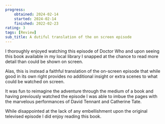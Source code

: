 ```yaml
---
progress:
    obtained: 2024-02-14
    started: 2024-02-14
    finished: 2022-02-23
rating: 3
tags: [Review]
sub_title: A dutiful translation of the on screen episode
---
```


I thoroughly enjoyed watching this episode of Doctor Who and upon seeing this book available in my local library I snapped at the chance to read more detail than could be shown on screen.

Alas, this is instead a faithful translation of the on-screen episode that while good in its own right provides no additional insight or extra scenes to what could be watched on screen.

It was fun to reimagine the adventure through the medium of a book and having previously watched the episode I was able to imbue the pages with the marvelous performances of David Tennant and Catherine Tate.

While disappointed at the lack of any embellishment upon the original televised episode I did enjoy reading this book.
